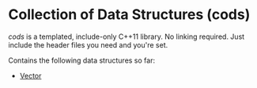 # Collection of Data Structures (cods)
*cods* is a templated, include-only C++11 library. No linking required. Just include the header files you need and you're set.

Contains the following data structures so far:
- [Vector](cods/Vector.h "Vector")
